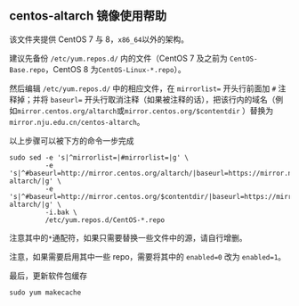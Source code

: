 ## centos-altarch 镜像使用帮助

该文件夹提供 CentOS 7 与 8，`x86_64`以外的架构。

建议先备份 `/etc/yum.repos.d/` 内的文件（CentOS 7 及之前为 `CentOS-Base.repo`，CentOS 8 为`CentOS-Linux-*.repo`）。

然后编辑 `/etc/yum.repos.d/` 中的相应文件，在 `mirrorlist=` 开头行前面加 `#` 注释掉；并将 `baseurl=`
开头行取消注释（如果被注释的话），把该行内的域名（例如`mirror.centos.org/altarch`或`mirror.centos.org/$contentdir`
）替换为 `mirror.nju.edu.cn/centos-altarch`。

以上步骤可以被下方的命令一步完成

```
sudo sed -e 's|^mirrorlist=|#mirrorlist=|g' \
         -e 's|^#baseurl=http://mirror.centos.org/altarch/|baseurl=https://mirror.nju.edu.cn/centos-altarch/|g' \
         -e 's|^#baseurl=http://mirror.centos.org/$contentdir/|baseurl=https://mirror.nju.edu.cn/centos-altarch/|g' \
         -i.bak \
         /etc/yum.repos.d/CentOS-*.repo
```

注意其中的`*`通配符，如果只需要替换一些文件中的源，请自行增删。

注意，如果需要启用其中一些 repo，需要将其中的 `enabled=0` 改为 `enabled=1`。

最后，更新软件包缓存

```
sudo yum makecache
```
